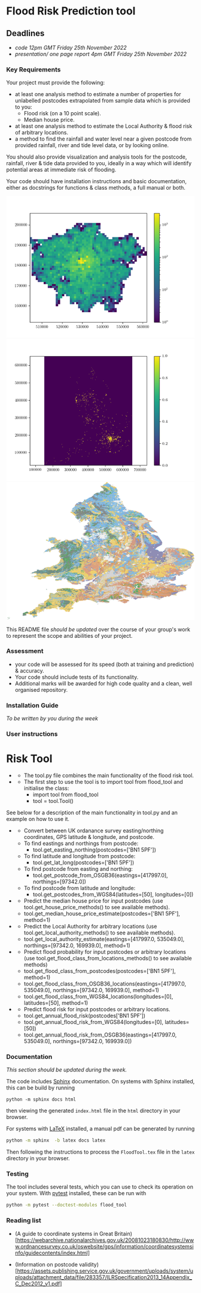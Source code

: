# Flood Risk Prediction tool

## Deadlines
-  *code 12pm GMT Friday 25th November 2022*
-  *presentation/ one page report 4pm GMT Friday 25th November 2022*

### Key Requirements

Your project must provide the following:

 - at least one analysis method to estimate a number of properties for unlabelled postcodes extrapolated from sample data which is provided to you:
    - Flood risk (on a 10 point scale).
    - Median house price.
 - at least one analysis method to estimate the Local Authority & flood risk of arbitrary locations. 
 - a method to find the rainfall and water level near a given postcode from provided rainfall, river and tide level data, or by looking online.

 You should also provide visualization and analysis tools for the postcode, rainfall, river & tide data provided to you, ideally in a way which will identify potential areas at immediate risk of flooding.
 
 Your code should have installation instructions and basic documentation, either as docstrings for functions & class methods, a full manual or both.

![London postcode density](images/LondonPostcodeDensity.png)
![England Flood Risk](images/EnglandFloodRisk.png)
![UK soil types](images/UKSoilTypes.png)

This README file *should be updated* over the course of your group's work to represent the scope and abilities of your project.

### Assessment

 - your code will be assessed for its speed (both at training and prediction) & accuracy.
 - Your code should include tests of its functionality.
 - Additional marks will be awarded for high code quality and a clean, well organised repository.

 ### Installation Guide

*To be written by you during the week*

### User instructions

# Risk Tool
- * The tool.py file combines the main functionality of the flood risk tool.
- * The first step to use the tool is to import tool from flood_tool and initialise the class: 
      - import tool from flood_tool
      - tool = tool.Tool()

See below for a description of the main functionality in tool.py and an example on how to use it. 

- * Convert between UK ordanance survey easting/northing coordinates, GPS latitude & longitude, and postcode.
   - To find eastings and northings from postcode:
      - tool.get_easting_northing(postcodes=['BN1 5PF'])
   - To find latitude and longitude from postcode:
      - tool.get_lat_long(postcodes=['BN1 5PF'])
   - To find postcode from easting and northing:
      - tool.get_postcode_from_OSGB36(eastings=[417997.0], northings=[97342.0])
   - To find postcode from latitude and longitude:
      - tool.get_postcodes_from_WGS84(latitudes=[50], longitudes=[0])
- * Predict the median house price for input postcodes (use tool.get_house_price_methods() to see available methods).
   - tool.get_median_house_price_estimate(postcodes=['BN1 5PF'], method=1)
- * Predict the Local Authority for arbitrary locations (use tool.get_local_authority_methods() to see available methods).
   - tool.get_local_authority_estimate(eastings=[417997.0, 535049.0], northings=[97342.0, 169939.0], method=1)
- * Predict flood probability for input postcodes or arbitrary locations (use tool.get_flood_class_from_locations_methods() to see available methods)
   - tool.get_flood_class_from_postcodes(postcodes=['BN1 5PF'], method=1)
   - tool.get_flood_class_from_OSGB36_locations(eastings=[417997.0, 535049.0], northings=[97342.0, 169939.0], method=1)
   - tool.get_flood_class_from_WGS84_locations(longitudes=[0], latitudes=[50], method=1)
- * Predict flood risk for input postcodes or arbitrary locations.
   - tool.get_annual_flood_risk(postcodes['BN1 5PF'])
   - tool.get_annual_flood_risk_from_WGS84(longitudes=[0], latitudes=[50])
   - tool.get_annual_flood_risk_from_OSGB36(eastings=[417997.0, 535049.0], northings=[97342.0, 169939.0])





### Documentation

_This section should be updated during the week._

The code includes [Sphinx](https://www.sphinx-doc.org) documentation. On systems with Sphinx installed, this can be build by running

```
python -m sphinx docs html
```

then viewing the generated `index.html` file in the `html` directory in your browser.

For systems with [LaTeX](https://www.latex-project.org/get/) installed, a manual pdf can be generated by running

```bash
python -m sphinx  -b latex docs latex
```

Then following the instructions to process the `FloodTool.tex` file in the `latex` directory in your browser.

### Testing

The tool includes several tests, which you can use to check its operation on your system. With [pytest](https://doc.pytest.org/en/latest) installed, these can be run with

```bash
python -m pytest --doctest-modules flood_tool
```

### Reading list

 - (A guide to coordinate systems in Great Britain)[https://webarchive.nationalarchives.gov.uk/20081023180830/http://www.ordnancesurvey.co.uk/oswebsite/gps/information/coordinatesystemsinfo/guidecontents/index.html]

 - (Information on postcode validity)[https://assets.publishing.service.gov.uk/government/uploads/system/uploads/attachment_data/file/283357/ILRSpecification2013_14Appendix_C_Dec2012_v1.pdf]

